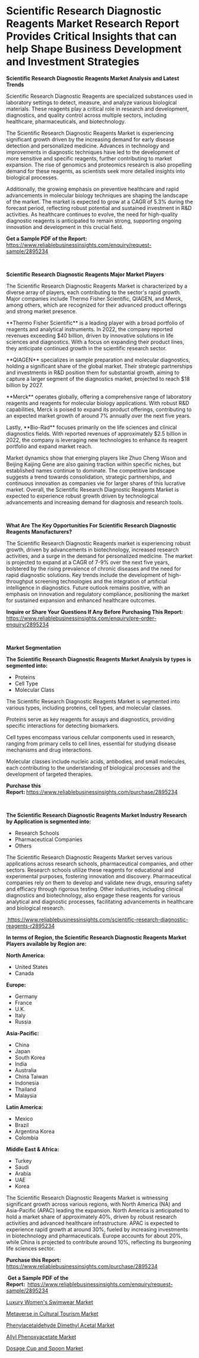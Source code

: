 <p><h1>Scientific Research Diagnostic Reagents Market Research Report Provides Critical Insights that can help Shape Business Development and Investment Strategies</h1></p><p><strong>Scientific Research Diagnostic Reagents Market Analysis and Latest Trends</strong></p>
<p><p>Scientific Research Diagnostic Reagents are specialized substances used in laboratory settings to detect, measure, and analyze various biological materials. These reagents play a critical role in research and development, diagnostics, and quality control across multiple sectors, including healthcare, pharmaceuticals, and biotechnology.</p><p>The Scientific Research Diagnostic Reagents Market is experiencing significant growth driven by the increasing demand for early disease detection and personalized medicine. Advances in technology and improvements in diagnostic techniques have led to the development of more sensitive and specific reagents, further contributing to market expansion. The rise of genomics and proteomics research is also propelling demand for these reagents, as scientists seek more detailed insights into biological processes.</p><p>Additionally, the growing emphasis on preventive healthcare and rapid advancements in molecular biology techniques are shaping the landscape of the market. The market is expected to grow at a CAGR of 5.3% during the forecast period, reflecting robust potential and sustained investment in R&D activities. As healthcare continues to evolve, the need for high-quality diagnostic reagents is anticipated to remain strong, supporting ongoing innovation and development in this crucial field.</p></p>
<p><strong>Get a Sample PDF of the Report:&nbsp;</strong> <a href="https://www.reliablebusinessinsights.com/enquiry/request-sample/2895234?utm_campaign=1113&utm_medium=2&utm_source=Github&utm_content=ia&utm_term=15032025&utm_id=scientific-research-diagnostic-reagents">https://www.reliablebusinessinsights.com/enquiry/request-sample/2895234</a></p>
<p>&nbsp;</p>
<p><strong>Scientific Research Diagnostic Reagents Major Market Players</strong></p>
<p><p>The Scientific Research Diagnostic Reagents Market is characterized by a diverse array of players, each contributing to the sector's rapid growth. Major companies include Thermo Fisher Scientific, QIAGEN, and Merck, among others, which are recognized for their advanced product offerings and strong market presence.</p><p>**Thermo Fisher Scientific** is a leading player with a broad portfolio of reagents and analytical instruments. In 2022, the company reported revenues exceeding $40 billion, driven by innovative solutions in life sciences and diagnostics. With a focus on expanding their product lines, they anticipate continued growth in the scientific research sector.</p><p>**QIAGEN** specializes in sample preparation and molecular diagnostics, holding a significant share of the global market. Their strategic partnerships and investments in R&D position them for substantial growth, aiming to capture a larger segment of the diagnostics market, projected to reach $18 billion by 2027.</p><p>**Merck** operates globally, offering a comprehensive range of laboratory reagents and reagents for molecular biology applications. With robust R&D capabilities, Merck is poised to expand its product offerings, contributing to an expected market growth of around 7% annually over the next five years.</p><p>Lastly, **Bio-Rad** focuses primarily on the life sciences and clinical diagnostics fields. With reported revenues of approximately $2.5 billion in 2022, the company is leveraging new technologies to enhance its reagent portfolio and expand market reach.</p><p>Market dynamics show that emerging players like Zhuo Cheng Wison and Beijing Kaijing Gene are also gaining traction within specific niches, but established names continue to dominate. The competitive landscape suggests a trend towards consolidation, strategic partnerships, and continuous innovation as companies vie for larger shares of this lucrative market. Overall, the Scientific Research Diagnostic Reagents Market is expected to experience robust growth driven by technological advancements and increasing demand for diagnosis and research tools.</p></p>
<p>&nbsp;</p>
<p><strong>What Are The Key Opportunities For Scientific Research Diagnostic Reagents Manufacturers?</strong></p>
<p><p>The Scientific Research Diagnostic Reagents market is experiencing robust growth, driven by advancements in biotechnology, increased research activities, and a surge in the demand for personalized medicine. The market is projected to expand at a CAGR of 7-9% over the next five years, bolstered by the rising prevalence of chronic diseases and the need for rapid diagnostic solutions. Key trends include the development of high-throughput screening technologies and the integration of artificial intelligence in diagnostics. Future outlook remains positive, with an emphasis on innovation and regulatory compliance, positioning the market for sustained expansion and enhanced healthcare outcomes.</p></p>
<p><strong>Inquire or Share Your Questions If Any Before Purchasing This Report:</strong> <a href="https://www.reliablebusinessinsights.com/enquiry/pre-order-enquiry/2895234?utm_campaign=1113&utm_medium=2&utm_source=Github&utm_content=ia&utm_term=15032025&utm_id=scientific-research-diagnostic-reagents">https://www.reliablebusinessinsights.com/enquiry/pre-order-enquiry/2895234</a></p>
<p>&nbsp;</p>
<p><strong>Market Segmentation</strong></p>
<p><strong>The Scientific Research Diagnostic Reagents Market Analysis by types is segmented into:</strong></p>
<p><ul><li>Proteins</li><li>Cell Type</li><li>Molecular Class</li></ul></p>
<p><p>The Scientific Research Diagnostic Reagents Market is segmented into various types, including proteins, cell types, and molecular classes. </p><p>Proteins serve as key reagents for assays and diagnostics, providing specific interactions for detecting biomarkers. </p><p>Cell types encompass various cellular components used in research, ranging from primary cells to cell lines, essential for studying disease mechanisms and drug interactions. </p><p>Molecular classes include nucleic acids, antibodies, and small molecules, each contributing to the understanding of biological processes and the development of targeted therapies.</p></p>
<p><strong>Purchase this Report:&nbsp;</strong><a href="https://www.reliablebusinessinsights.com/purchase/2895234?utm_campaign=1113&utm_medium=2&utm_source=Github&utm_content=ia&utm_term=15032025&utm_id=scientific-research-diagnostic-reagents">https://www.reliablebusinessinsights.com/purchase/2895234</a></p>
<p>&nbsp;</p>
<p><strong>The Scientific Research Diagnostic Reagents Market Industry Research by Application is segmented into:</strong></p>
<p><ul><li>Research Schools</li><li>Pharmaceutical Companies</li><li>Others</li></ul></p>
<p><p>The Scientific Research Diagnostic Reagents Market serves various applications across research schools, pharmaceutical companies, and other sectors. Research schools utilize these reagents for educational and experimental purposes, fostering innovation and discovery. Pharmaceutical companies rely on them to develop and validate new drugs, ensuring safety and efficacy through rigorous testing. Other industries, including clinical diagnostics and biotechnology, also engage these reagents for various analytical and diagnostic processes, facilitating advancements in healthcare and biological research.</p></p>
<p><a href="https://www.reliablebusinessinsights.com/scientific-research-diagnostic-reagents-r2895234?utm_campaign=1113&utm_medium=2&utm_source=Github&utm_content=ia&utm_term=15032025&utm_id=scientific-research-diagnostic-reagents">&nbsp;https://www.reliablebusinessinsights.com/scientific-research-diagnostic-reagents-r2895234</a></p>
<p><strong>In terms of Region, the Scientific Research Diagnostic Reagents Market Players available by Region are:</strong></p>
<p>
    <p> <strong> North America: </strong>
        <ul>
            <li>United States</li>
            <li>Canada</li>
        </ul>
        </p> 
    <p> <strong> Europe: </strong>
        <ul>
            <li>Germany</li>
            <li>France</li>
            <li>U.K.</li>
            <li>Italy</li>
            <li>Russia</li>
        </ul>
        </p> 
    <p> <strong> Asia-Pacific: </strong>
        <ul>
            <li>China</li>
            <li>Japan</li>
            <li>South Korea</li>
            <li>India</li>
            <li>Australia</li>
            <li>China Taiwan</li>
            <li>Indonesia</li>
            <li>Thailand</li>
            <li>Malaysia</li>
        </ul>
        </p> 
    <p> <strong> Latin America: </strong>
        <ul>
            <li>Mexico</li>
            <li>Brazil</li>
            <li>Argentina Korea</li>
            <li>Colombia</li>
        </ul>
        </p> 
    <p> <strong> Middle East & Africa: </strong>
        <ul>
            <li>Turkey</li>
            <li>Saudi</li>
            <li>Arabia</li>
            <li>UAE</li>
            <li>Korea</li>
        </ul>
    </p>
    </p>
<p><p>The Scientific Research Diagnostic Reagents Market is witnessing significant growth across various regions, with North America (NA) and Asia-Pacific (APAC) leading the expansion. North America is anticipated to hold a market share of approximately 40%, driven by robust research activities and advanced healthcare infrastructure. APAC is expected to experience rapid growth at around 30%, fueled by increasing investments in biotechnology and pharmaceuticals. Europe accounts for about 20%, while China is projected to contribute around 10%, reflecting its burgeoning life sciences sector.</p></p>
<p><strong>Purchase this Report: </strong><a href="https://www.reliablebusinessinsights.com/purchase/2895234?utm_campaign=1113&utm_medium=2&utm_source=Github&utm_content=ia&utm_term=15032025&utm_id=scientific-research-diagnostic-reagents">https://www.reliablebusinessinsights.com/purchase/2895234</a></p>
<p>&nbsp;<strong>Get a Sample PDF of the Report:&nbsp;&nbsp;</strong><a href="https://www.reliablebusinessinsights.com/enquiry/request-sample/2895234?utm_campaign=1113&utm_medium=2&utm_source=Github&utm_content=ia&utm_term=15032025&utm_id=scientific-research-diagnostic-reagents">https://www.reliablebusinessinsights.com/enquiry/request-sample/2895234</a></p>
<p><strong></strong></p>
<p><p><a href="https://github.com/edderkoliso1/Market-Research-Report-List-1/blob/main/luxury-womens-swimwear-market.md?utm_campaign=1113&utm_medium=2&utm_source=Github&utm_content=ia&utm_term=15032025&utm_id=scientific-research-diagnostic-reagents">Luxury Women's Swimwear Market</a></p><p><a href="https://github.com/rwanjamiul/Market-Research-Report-List-1/blob/main/metaverse-in-cultural-tourism-market.md?utm_campaign=1113&utm_medium=2&utm_source=Github&utm_content=ia&utm_term=15032025&utm_id=scientific-research-diagnostic-reagents">Metaverse in Cultural Tourism Market</a></p><p><a href="https://github.com/sarialahipff/Market-Research-Report-List-1/blob/main/phenylacetaldehyde-dimethyl-acetal-market.md?utm_campaign=1113&utm_medium=2&utm_source=Github&utm_content=ia&utm_term=15032025&utm_id=scientific-research-diagnostic-reagents">Phenylacetaldehyde Dimethyl Acetal Market</a></p><p><a href="https://github.com/tamerlgwilt/Market-Research-Report-List-1/blob/main/allyl-phenoxyacetate-market.md?utm_campaign=1113&utm_medium=2&utm_source=Github&utm_content=ia&utm_term=15032025&utm_id=scientific-research-diagnostic-reagents">Allyl Phenoxyacetate Market</a></p><p><a href="https://github.com/gorbaicodaro/Market-Research-Report-List-1/blob/main/dosage-cup-and-spoon-market.md?utm_campaign=1113&utm_medium=2&utm_source=Github&utm_content=ia&utm_term=15032025&utm_id=scientific-research-diagnostic-reagents">Dosage Cup and Spoon Market</a></p></p>